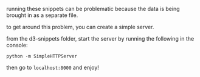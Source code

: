 running these snippets can be problematic because the data is being brought in as a separate file.

to get around this problem, you can create a simple server.

from the d3-snippets folder, start the server by running the following in the console:

```python -m SimpleHTTPServer```

then go to ```localhost:8000``` and enjoy!
